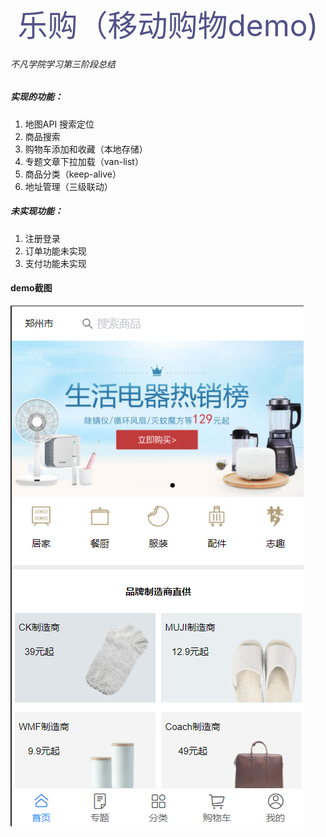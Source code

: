 <center> <font size=18 color=#525288>乐购（移动购物demo)</font></center>

###### 不凡学院学习第三阶段总结





##### 实现的功能：

1. 地图API 搜索定位  
2. 商品搜索
3. 购物车添加和收藏（本地存储）
4. 专题文章下拉加载（van-list）
5. 商品分类（keep-alive）
6. 地址管理（三级联动）

##### 未实现功能：

1.  注册登录
2. 订单功能未实现
3. 支付功能未实现

#### demo截图



![img](https://github.com/xialongxiaolama/vue-vant-legou/blob/master/public/images/%E9%A6%96%E9%A1%B5%E9%A2%84%E8%A7%88.png)